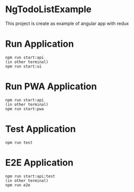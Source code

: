 # NgTodoListExample

This project is create as example of angular app with redux

# Run Application

```
npm run start:api
(in other terminal)
npm run start:ui
```

# Run PWA Application

```
npm run start:api
(in other terminal)
npm run start:pwa
```
# Test Application

```
npm run test
```
# E2E Application

```
npm run start:api:test
(in other terminal)
npm run e2e
```
